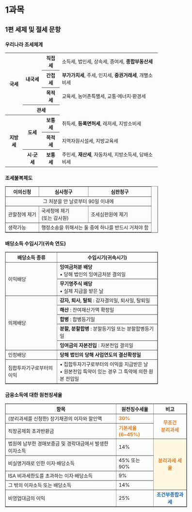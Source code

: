 # 1과목

## 1편 세제 및 절세 문항

### 우리나라 조세체계

<table>
  <tr>
    <th rowspan="4">국세</th>
    <th rowspan="3">내국세</th>
    <th>직접세</th>
    <td>소득세, 법인세, 상속세, 증여세, <b>종합부동산세</b></td>
  </tr>
  <tr>
    <th>간접세</th>
    <td><b>부가가치세</b>, 주세, 인지세, <b>중권거래세</b>, 개별소비세</td>
  </tr>
  <tr>
    <th>목적세</th>
    <td>교육세, 농어촌특별세, 교통·에너지·환경세</td>
  </tr>
  <tr>
    <th colspan="2">관세</th>
    <td></td>
  </tr>
  <tr>
    <th rowspan="3">지방세</th>
    <th rowspan="2">도세</th>
    <th>보통세</th>
    <td>취득세, <b>등록면허세</b>, 레저세, 지방소비세</td>
  </tr>
  <tr>
    <th>목적세</th>
    <td>지역자원시설세, 지방교육세</td>
  </tr>
  <tr>
    <th>시·군세</th>
    <th>보통세</th>
    <td>주민세, <b>재산세</b>, 자동차세, 지방소득세, 담배소비세</td>
  </tr>
</table>

### 조세불복제도

<table border="1" cellspacing="0" cellpadding="8">
  <tr>
    <th>이의신청</th>
    <th>심사청구</th>
    <th>심판청구</th>
  </tr>
  <tr>
    <td colspan="3" align="center">그 처분을 안 날로부터 90일 이내에</td>
  </tr>
  <tr>
    <td>관할청에 제기</td>
    <td>국세청에 제기<br>(또는 감사원)</td>
    <td>조세심판원에 제기</td>
  </tr>
  <tr>
    <td>생략가능</td>
    <td colspan="2">행정소송을 위해서는 둘 중에 하나를 반드시 거쳐야 함</td>
  </tr>
</table>

### 배당소득 수입시기(귀속 연도)

<table border="1" cellspacing="0" cellpadding="8">
  <tr>
    <th>배당소득 종류</th>
    <th>수입시기(귀속시기)</th>
  </tr>
  <tr>
    <td rowspan="2">이익배당</td>
    <td>
      <b>잉여금처분 배당</b><br>
      &bull; 당해 법인의 잉여금처분 결의일
    </td>
  </tr>
  <tr>
    <td>
      <b>무기명주식 배당</b><br>
      &bull; 실제 지급을 받은 날
    </td>
  </tr>
  <tr>
    <td rowspan="5">의제배당</td>
    <td><b>감자, 퇴사, 탈퇴</b> : 감자결의일, 퇴사일, 탈퇴일</td>
  </tr>
  <tr>
    <td><b>해산</b> : 잔여재산가액 확정일</td>
  </tr>
  <tr>
    <td><b>합병</b> : 합병등기일</td>
  </tr>
  <tr>
    <td><b>분할, 분할합병</b> : 분할등기일 또는 분할합병등기일</td>
  </tr>
  <tr>
    <td><b>잉여금의 자본전입</b> : 자본전입 결의일</td>
  </tr>
  <tr>
    <td>인정배당</td>
    <td><b>당해 법인의 당해 사업연도의 결산확정일</b></td>
  </tr>
  <tr>
    <td>집합투자기구로부터의 이익</td>
    <td>
      &bull; 집합투자기구로부터의 이익을 지급받은 날<br>
      &bull; 원본전입 특약이 있는 경우 그 특약에 의한 원본 전입일
    </td>
  </tr>
</table>

### 금융소득에 대한 원천징세율

<table border="1" cellspacing="0" cellpadding="8" style="border-collapse:collapse; min-width:600px;">
  <tr>
    <th>항목</th>
    <th>원천징수세율</th>
    <th>비고</th>
  </tr>
  <tr>
    <td>(분리과세를 신청한) 장기채권의 이자와 할인액</td>
    <td style="color:#e67c23; font-weight:bold;">30%</td>
    <td rowspan="2" style="color:#e67c23; font-weight:bold; text-align:center; vertical-align:middle;">
      무조건<br>분리과세
    </td>
  </tr>
  <tr>
    <td>직장공제회 초과반환금</td>
    <td style="color:#e67c23; font-weight:bold;">기본세율<br>(6~45%)</td>
  </tr>
  <tr>
    <td>법원에 납부한 경매보증금 및 경락대금에서 발생한 이자소득</td>
    <td>14%</td>
    <td rowspan="4" style="background:#fff8e1; color:#e67c23; font-weight:bold; text-align:center; vertical-align:middle;">
      분리과세 세율
    </td>
  </tr>
  <tr>
    <td>비실명거래로 인한 이자·배당소득</td>
    <td>45% 또는 90%</td>
  </tr>
  <tr>
    <td>ISA 비과세한도를 초과하는 이자·배당소득</td>
    <td>9%</td>
  </tr>
  <tr>
    <td>그 밖의 이자소득 또는 배당소득</td>
    <td>14%</td>
  </tr>
  <tr>
    <td>비영업대금의 이익</td>
    <td>25%</td>
    <td style="color:#1565c0; font-weight:bold; text-align:center;">조건부종합과세</td>
  </tr>
</table>
